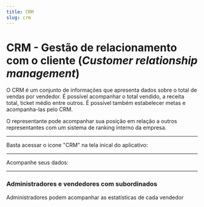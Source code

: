 ```yaml
---
title: CRM
slug: crm
---
```

# CRM - Gestão de relacionamento com o cliente (*Customer relationship management*)

O CRM é um conjunto de informações que apresenta dados sobre o total de vendas por vendedor. É possível acompanhar o total vendido, a receita total, ticket médio entre outros. É possível também estabelecer metas e acompanha-las pelo CRM. 
  
O representante pode acompanhar sua posição em relação a outros representantes com um sistema de ranking interno da empresa.

  
---
 
 Basta acessar o icone "CRM" na tela inical do aplicativo:



---

Acompanhe seus dados:



---



### Administradores e vendedores com subordinados

Administradores podem acompanhar as estatísticas de cada vendedor

 
